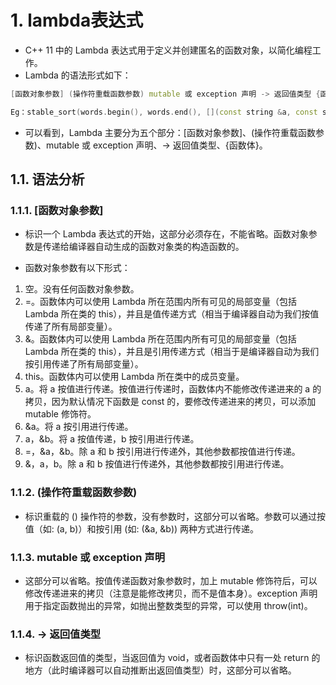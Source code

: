# 1. lambda表达式
- C++ 11 中的 Lambda 表达式用于定义并创建匿名的函数对象，以简化编程工作。
- Lambda 的语法形式如下：

```C++
[函数对象参数] (操作符重载函数参数) mutable 或 exception 声明 -> 返回值类型 {函数体}

Eg：stable_sort(words.begin(), words.end(), [](const string &a, const string &b){return a.size() < b.size();});
```

- 可以看到，Lambda 主要分为五个部分：[函数对象参数]、(操作符重载函数参数)、mutable 或 exception 声明、-> 返回值类型、{函数体}。

## 1.1. 语法分析
### 1.1.1. [函数对象参数]
- 标识一个 Lambda 表达式的开始，这部分必须存在，不能省略。函数对象参数是传递给编译器自动生成的函数对象类的构造函数的。  

- 函数对象参数有以下形式：
1. 空。没有任何函数对象参数。  
2. =。函数体内可以使用 Lambda 所在范围内所有可见的局部变量（包括 Lambda 所在类的 this），并且是值传递方式（相当于编译器自动为我们按值传递了所有局部变量）。  
3. &。函数体内可以使用 Lambda 所在范围内所有可见的局部变量（包括 Lambda 所在类的 this），并且是引用传递方式（相当于是编译器自动为我们按引用传递了所有局部变量）。  
4. this。函数体内可以使用 Lambda 所在类中的成员变量。  
5. a。将 a 按值进行传递。按值进行传递时，函数体内不能修改传递进来的 a 的拷贝，因为默认情况下函数是 const 的，要修改传递进来的拷贝，可以添加 mutable 修饰符。  
6. &a。将 a 按引用进行传递。  
7. a，&b。将 a 按值传递，b 按引用进行传递。  
8. =，&a，&b。除 a 和 b 按引用进行传递外，其他参数都按值进行传递。  
9. &，a，b。除 a 和 b 按值进行传递外，其他参数都按引用进行传递。

### 1.1.2. (操作符重载函数参数)
- 标识重载的 () 操作符的参数，没有参数时，这部分可以省略。参数可以通过按值（如: (a, b)）和按引用 (如: (&a, &b)) 两种方式进行传递。

### 1.1.3. mutable 或 exception 声明
- 这部分可以省略。按值传递函数对象参数时，加上 mutable 修饰符后，可以修改传递进来的拷贝（注意是能修改拷贝，而不是值本身）。exception 声明用于指定函数抛出的异常，如抛出整数类型的异常，可以使用 throw(int)。

### 1.1.4. -> 返回值类型
- 标识函数返回值的类型，当返回值为 void，或者函数体中只有一处 return 的地方（此时编译器可以自动推断出返回值类型）时，这部分可以省略。
